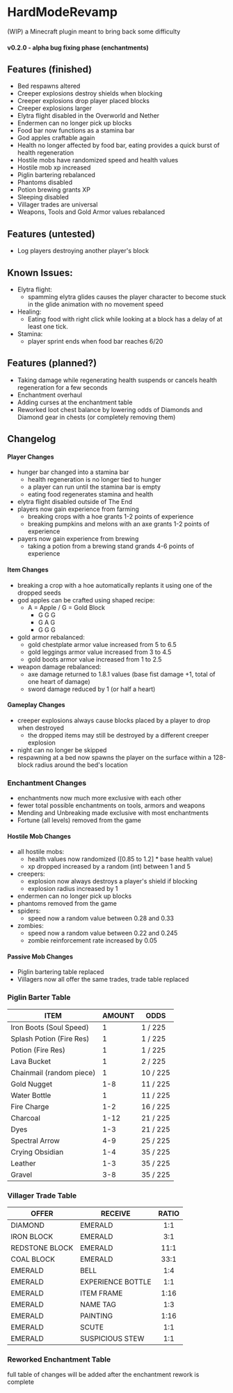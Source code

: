 # HardModeRevamp
(WIP) a Minecraft plugin meant to bring back some difficulty
#### v0.2.0 - alpha bug fixing phase (enchantments)

## Features (finished)
- Bed respawns altered
- Creeper explosions destroy shields when blocking
- Creeper explosions drop player placed blocks
- Creeper explosions larger
- Elytra flight disabled in the Overworld and Nether
- Endermen can no longer pick up blocks
- Food bar now functions as a stamina bar
- God apples craftable again
- Health no longer affected by food bar, eating provides a quick burst of health regeneration
- Hostile mobs have randomized speed and health values
- Hostile mob xp increased
- Piglin bartering rebalanced
- Phantoms disabled
- Potion brewing grants XP
- Sleeping disabled
- Villager trades are universal
- Weapons, Tools and Gold Armor values rebalanced

## Features (untested)
- Log players destroying another player's block

## Known Issues:
- Elytra flight:
  - spamming elytra glides causes the player character to become stuck in the glide animation with no movement speed
- Healing:
  - Eating food with right click while looking at a block has a delay of at least one tick.
- Stamina:
  - player sprint ends when food bar reaches 6/20

## Features (planned?)
- Taking damage while regenerating health suspends or cancels health regeneration for a few seconds
- Enchantment overhaul
- Adding curses at the enchantment table
- Reworked loot chest balance by lowering odds of Diamonds and Diamond gear in chests (or completely removing them)


## Changelog
#### Player Changes
- hunger bar changed into a stamina bar
  - health regeneration is no longer tied to hunger
  - a player can run until the stamina bar is empty
  - eating food regenerates stamina and health
- elytra flight disabled outside of The End
- players now gain experience from farming
  - breaking crops with a hoe grants 1-2 points of experience
  - breaking pumpkins and melons with an axe grants 1-2 points of experience
- payers now gain experience from brewing
  - taking a potion from a brewing stand grands 4-6 points of experience

#### Item Changes
- breaking a crop with a hoe automatically replants it using one of the dropped seeds
- god apples can be crafted using shaped recipe:
  - A = Apple / G = Gold Block
    - G G G
    - G A G
    - G G G
- gold armor rebalanced:
  - gold chestplate armor value increased from 5 to 6.5
  - gold leggings armor value increased from 3 to 4.5
  - gold boots armor value increased from 1 to 2.5
- weapon damage rebalanced:
  - axe damage returned to 1.8.1 values (base fist damage +1, total of one heart of damage)
  - sword damage reduced by 1 (or half a heart)
  
#### Gameplay Changes
- creeper explosions always cause blocks placed by a player to drop when destroyed 
  - the dropped items may still be destroyed by a different creeper explosion
- night can no longer be skipped
- respawning at a bed now spawns the player on the surface within a 128-block radius around the bed's location

### Enchantment Changes
- enchantments now much more exclusive with each other
- fewer total possible enchantments on tools, armors and weapons
- Mending and Unbreaking made exclusive with most enchantments
- Fortune (all levels) removed from the game

#### Hostile Mob Changes
- all hostile mobs:
  - health values now randomized ([0.85 to 1.2] * base health value)
  - xp dropped increased by a random (int) between 1 and 5
- creepers:
  - explosion now always destroys a player's shield if blocking
  - explosion radius increased by 1
- endermen can no longer pick up blocks
- phantoms removed from the game
- spiders:
  - speed now a random value between 0.28 and 0.33
- zombies:
  - speed now a random value between 0.22 and 0.245
  - zombie reinforcement rate increased by 0.05
  
#### Passive Mob Changes
- Piglin bartering table replaced
- Villagers now all offer the same trades, trade table replaced


### Piglin Barter Table
| ITEM  | AMOUNT | ODDS |
| ----- | ------ | ---- |
| Iron Boots (Soul Speed) | 1 | 1 / 225 |
| Splash Potion (Fire Res) | 1 | 1 / 225 |
| Potion (Fire Res) | 1 | 1 / 225 |
| Lava Bucket | 1 | 2 / 225 |
| Chainmail (random piece) | 1 | 10 / 225 |
| Gold Nugget | 1-8 | 11 / 225 |
| Water Bottle | 1 | 11 / 225 |
| Fire Charge | 1-2 | 16 / 225 |
| Charcoal | 1-12 | 21 / 225 |
| Dyes | 1-3 | 21 / 225 |
| Spectral Arrow | 4-9 | 25 / 225 |
| Crying Obsidian | 1-4 | 35 / 225 |
| Leather | 1-3 | 35 / 225 |
| Gravel | 3-8 | 35 / 225 |

### Villager Trade Table
| OFFER | RECEIVE | RATIO |
| ----- | ------- |:-----:|
| DIAMOND | EMERALD | 1:1 |
| IRON BLOCK | EMERALD | 3:1 |
| REDSTONE BLOCK | EMERALD | 11:1 |
| COAL BLOCK | EMERALD | 33:1 |
| EMERALD | BELL | 1:4 |
| EMERALD | EXPERIENCE BOTTLE | 1:1 |
| EMERALD | ITEM FRAME | 1:16 |
| EMERALD | NAME TAG | 1:3 |
| EMERALD | PAINTING | 1:16 |
| EMERALD | SCUTE | 1:1 |
| EMERALD | SUSPICIOUS STEW | 1:1 |

### Reworked Enchantment Table
full table of changes will be added after the enchantment rework is complete
